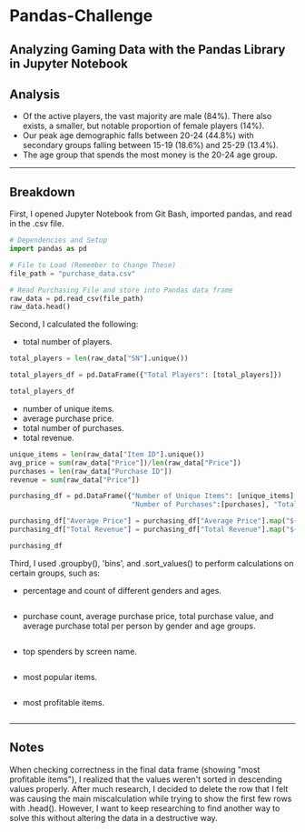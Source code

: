 # Pandas-Challenge

Analyzing Gaming Data with the Pandas Library in Jupyter Notebook
-----

## Analysis

* Of the active players, the vast majority are male (84%). There also exists, a smaller, but notable proportion of female players (14%).
* Our peak age demographic falls between 20-24 (44.8%) with secondary groups falling between 15-19 (18.6%) and 25-29 (13.4%).
* The age group that spends the most money is the 20-24 age group.
-----

## Breakdown

First, I opened Jupyter Notebook from Git Bash, imported pandas, and read in the .csv file.
```python
# Dependencies and Setup
import pandas as pd

# File to Load (Remember to Change These)
file_path = "purchase_data.csv"

# Read Purchasing File and store into Pandas data frame
raw_data = pd.read_csv(file_path)
raw_data.head()
```

Second, I calculated the following:

* total number of players.
```python
total_players = len(raw_data["SN"].unique())

total_players_df = pd.DataFrame({"Total Players": [total_players]})

total_players_df
```

* number of unique items.
* average purchase price.
* total number of purchases.
* total revenue.
```python
unique_items = len(raw_data["Item ID"].unique())
avg_price = sum(raw_data["Price"])/len(raw_data["Price"])
purchases = len(raw_data["Purchase ID"])
revenue = sum(raw_data["Price"])

purchasing_df = pd.DataFrame({"Number of Unique Items": [unique_items], "Average Price": [avg_price],
                              "Number of Purchases":[purchases], "Total Revenue":[revenue]})

purchasing_df["Average Price"] = purchasing_df["Average Price"].map("${:,.2f}".format)
purchasing_df["Total Revenue"] = purchasing_df["Total Revenue"].map("${:,.2f}".format)

purchasing_df
```

Third, I used .groupby(), 'bins', and .sort_values() to perform calculations on certain groups, such as:

* percentage and count of different genders and ages.
```python
```

* purchase count, average purchase price, total purchase value, and average purchase total per person by gender and age groups.
```python
```

* top spenders by screen name.
```python
```

* most popular items.
```python
```

* most profitable items.
```python
```
-----

## Notes

When checking correctness in the final data frame (showing "most profitable items"), I realized that the values weren't sorted in descending values properly. After much research, I decided to delete the row that I felt was causing the main miscalculation while trying to show the first few rows with .head(). However, I want to keep researching to find another way to solve this without altering the data in a destructive way.